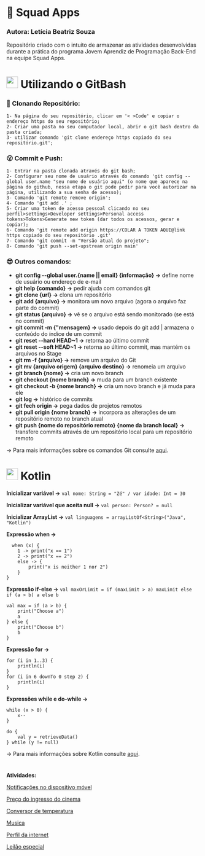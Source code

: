 # 📲 Squad Apps
### Autora: Letícia Beatriz Souza
Repositório criado com o intuito de armazenar as atividades desenvolvidas durante a prática do programa Jovem Aprendiz de Programação Back-End na equipe Squad Apps.
#

<h1> <img src="https://cdn.jsdelivr.net/gh/devicons/devicon/icons/git/git-original.svg" width="30" height="30"/> Utilizando o GitBash </h1>

### 🤔 Clonando Repositório:
```
1- Na página do seu repositório, clicar em '< >Code' e copiar o endereço https do seu repositório;
2- Criar uma pasta no seu computador local, abrir o git bash dentro da pasta criada;
3- utilizar comando 'git clone endereço https copiado do seu repositório.git';
```

### 😮 Commit e Push:
```
1- Entrar na pasta clonada através do git bash;
2- Configurar seu nome de usuário através do comando 'git config --global user.name "seu nome de usuário aqui" (o nome que aparece na página do github, nessa etapa o git pode pedir para você autorizar na página, utilizando a sua senha de acesso);
3- Comando 'git remote remove origin';
4- Comando 'git add .' ;
5- Criar uma token de acesso pessoal clicando no seu perfil>settings>Developer settings>Personal access tokens>Tokens>Generate new token (dar todos os acessos, gerar e copiar);
6- Comando 'git remote add origin https://COLAR A TOKEN AQUI@link https copiado do seu repositório .git'
7- Comando 'git commit -m "Versão atual do projeto";
8- Comando 'git push --set-upstream origin main'
```

### 😎 Outros comandos:

- **git config --global user.{name || email} {informação} ->** define nome de usuário ou endereço de e-mail
- **git help {comando} ->** pedir ajuda com comandos git
- **git clone {url} ->** clona um repositório
- **git add {arquivo} ->** monitora um novo arquivo (agora o arquivo faz parte do commit)
- **git status {arquivo} ->** vê se o arquivo está sendo monitorado (se está no commit)
- **git commit -m {"mensagem} ->** usado depois do git add | armazena o conteúdo do índice de um commit
- **git reset --hard HEAD~1 ->** retorna ao último commit
- **git reset --soft HEAD~1 ->** retorna ao último commit, mas mantém os arquivos no Stage
- **git rm -f {arquivo} ->** remove um arquivo do Git
- **git mv {arquivo origem} {arquivo destino} ->** renomeia um arquivo
- **git branch {nome} ->** cria um novo branch
- **git checkout {nome branch} ->** muda para um branch existente
- **git checkout -b {nome branch} ->** cria um novo branch e já muda para ele
- **git log ->** histórico de commits
- **git fech origin ->** pega dados de projetos remotos
- **git pull origin {nome branch} ->** incorpora as alterações de um repositório remoto no branch atual
- **git push {nome do repositório remoto} {nome da branch local} ->** transfere commits através de um repositório local para um repositório remoto

-> Para mais informações sobre os comandos Git consulte [aqui](https://comandosgit.github.io/).

#
<h1> <img src="https://skills.thijs.gg/icons?i=kotlin&theme=dark" width="30" height="30"/> Kotlin</h1>

**Inicializar variável ->** 
``` val nome: String = "Zé" / var idade: Int = 30  ```

**Inicializar variável que aceita null ->** 
``` val person: Person? = null ```

**Inicializar ArrayList ->**
``` val linguagens = arrayListOf<String>("Java", "Kotlin") ```

**Expressão when ->** 
```
  when (x) {
    1 -> print("x == 1")
    2 -> print("x == 2")
    else -> {
        print("x is neither 1 nor 2")
    }
}
```
**Expressão if-else ->**
``` val maxOrLimit = if (maxLimit > a) maxLimit else if (a > b) a else b ```
``` 
val max = if (a > b) {
    print("Choose a")
    a
} else {
    print("Choose b")
    b
}
``` 
**Expressão for ->** 
```
for (i in 1..3) {
    println(i)
}
for (i in 6 downTo 0 step 2) {
    println(i)
}
```
**Expressões while e do-while ->**
```
while (x > 0) {
    x--
}

do {
    val y = retrieveData()
} while (y != null)
```
-> Para mais informações sobre Kotlin consulte [aqui](https://kotlinlang.org/docs/home.html).

#

**Atividades:**

[Notificações no dispositivo móvel](NotificacoesDispositivoMovel/atv1.kt)

[Preço do ingresso do cinema](PrecoIngressoCinema/atv2.kt)

[Conversor de temperatura](ConversorTemperatura/atv3.kt)

[Musica](Musica/atv4.kt)

[Perfil da internet](PerfilInternet/atv5.kt)

[Leilão especial](LeilaoEspecial/atv6.kt)

